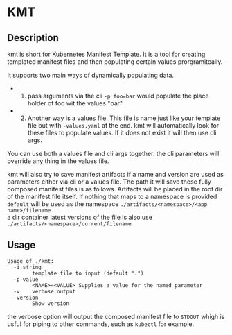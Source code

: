 # KMT

## Description
kmt is short for Kubernetes Manifest Template. It is a tool for creating templated manifest files
and then populating certain values prorgramitcally.

It supports two main ways of dynamically populating data.
- 1) pass arguments via the cli `-p foo=bar` would populate the place holder of foo wit the values "bar"

- 2) Another way is a values file. This file is name just like your template file but with `-values.yaml` at the end. kmt will automatically look for these files to populate values. If it does not exist it will then use cli args. 

You can use both a values file and cli args together. the cli parameters will override any thing in the values file.

kmt will also try to save manifest artifacts if a name and version are used as parameters either via cli or a values file. The path it will save these fully composed manifest files is as follows. Artifacts will be placed in the root dir of the manifest file itself.  If nothing that maps to a namespace is provided `default` will be used as the namespace
`./artifacts/<namespace>/<app name>/filename`  
a dir container latest versions of the file is also use
`./artifacts/<namespace>/current/filename`


## Usage
```
Usage of ./kmt:
  -i string
    	template file to input (default ".")
  -p value
    	<NAME>=<VALUE> Supplies a value for the named parameter
  -v	verbose output
  -version
    	Show version
```

the verbose option will output the composed manifest file to `STDOUT` whigh is usful for piping to other commands, such as `kubectl` for example.